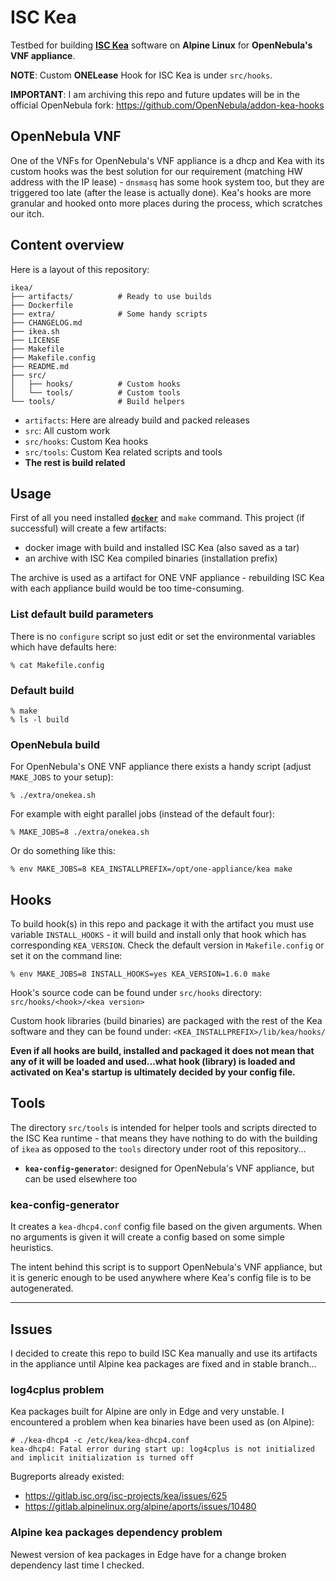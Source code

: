 # ISC Kea

Testbed for building **[ISC Kea](https://www.isc.org/kea/)** software on **Alpine Linux** for **OpenNebula's VNF appliance**.

**NOTE**: Custom **ONELease** Hook for ISC Kea is under ``src/hooks``.

**IMPORTANT**: I am archiving this repo and future updates will be in the official OpenNebula fork: https://github.com/OpenNebula/addon-kea-hooks

## OpenNebula VNF

One of the VNFs for OpenNebula's VNF appliance is a dhcp and Kea with its custom hooks was the best solution for our requirement (matching HW address with the IP lease) - `dnsmasq` has some hook system too, but they are triggered too late (after the lease is actually done). Kea's hooks are more granular and hooked onto more places during the process, which scratches our itch.

## Content overview

Here is a layout of this repository:

```
ikea/
├── artifacts/          # Ready to use builds
├── Dockerfile
├── extra/              # Some handy scripts
├── CHANGELOG.md
├── ikea.sh
├── LICENSE
├── Makefile
├── Makefile.config
├── README.md
├── src/
│   ├── hooks/          # Custom hooks
│   └── tools/          # Custom tools
└── tools/              # Build helpers
```

* `artifacts`: Here are already build and packed releases
* `src`: All custom work
* `src/hooks`: Custom Kea hooks
* `src/tools`: Custom Kea related scripts and tools
* **The rest is build related**

## Usage

First of all you need installed [**`docker`**](https://www.docker.com/) and `make` command. This project (if successful) will create a few artifacts:

- docker image with build and installed ISC Kea (also saved as a tar)
- an archive with ISC Kea compiled binaries (installation prefix)

The archive is used as a artifact for ONE VNF appliance - rebuilding ISC Kea with each appliance build would be too time-consuming.

### List default build parameters

There is no `configure` script so just edit or set the environmental variables which have defaults here:

```
% cat Makefile.config
```

### Default build

```
% make
% ls -l build
```

### OpenNebula build

For OpenNebula's ONE VNF appliance there exists a handy script (adjust `MAKE_JOBS` to your setup):

```
% ./extra/onekea.sh
```

For example with eight parallel jobs (instead of the default four):

```
% MAKE_JOBS=8 ./extra/onekea.sh
```

Or do something like this:

```
% env MAKE_JOBS=8 KEA_INSTALLPREFIX=/opt/one-appliance/kea make
```

## Hooks

To build hook(s) in this repo and package it with the artifact you must use variable `INSTALL_HOOKS` - it will build and install only that hook which has corresponding `KEA_VERSION`. Check the default version in `Makefile.config` or set it on the command line:

```
% env MAKE_JOBS=8 INSTALL_HOOKS=yes KEA_VERSION=1.6.0 make
```

Hook's source code can be found under `src/hooks` directory: `src/hooks/<hook>/<kea version>`

Custom hook libraries (build binaries) are packaged with the rest of the Kea software and they can be found under: `<KEA_INSTALLPREFIX>/lib/kea/hooks/`

**Even if all hooks are build, installed and packaged it does not mean that any of it will be loaded and used...what hook (library) is loaded and activated on Kea's startup is ultimately decided by your config file.**

## Tools

The directory `src/tools` is intended for helper tools and scripts directed to the ISC Kea runtime - that means they have nothing to do with the building of `ikea` as opposed to the `tools` directory under root of this repository...

- **`kea-config-generator`**: designed for OpenNebula's VNF appliance, but can be used elsewhere too

### kea-config-generator

It creates a `kea-dhcp4.conf` config file based on the given arguments. When no arguments is given it will create a config based on some simple heuristics.

The intent behind this script is to support OpenNebula's VNF appliance, but it is generic enough to be used anywhere where Kea's config file is to be autogenerated. 

---

## Issues

I decided to create this repo to build ISC Kea manually and use its artifacts in the appliance until Alpine kea packages are fixed and in stable branch...

### log4cplus problem

Kea packages built for Alpine are only in Edge and very unstable. I encountered a problem when kea binaries have been used as (on Alpine):

```
# ./kea-dhcp4 -c /etc/kea/kea-dhcp4.conf
kea-dhcp4: Fatal error during start up: log4cplus is not initialized and implicit initialization is turned off
```

Bugreports already existed:

- https://gitlab.isc.org/isc-projects/kea/issues/625
- https://gitlab.alpinelinux.org/alpine/aports/issues/10480

### Alpine kea packages dependency problem

Newest version of kea packages in Edge have for a change broken dependency last time I checked.

